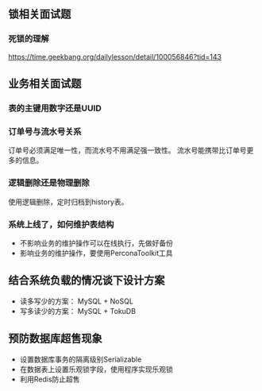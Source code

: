 

## 锁相关面试题

### 死锁的理解

https://time.geekbang.org/dailylesson/detail/100056846?tid=143


## 业务相关面试题

### 表的主键用数字还是UUID

### 订单号与流水号关系
订单号必须满足唯一性，而流水号不用满足强一致性。
流水号能携带比订单号更多的信息。

### 逻辑删除还是物理删除
使用逻辑删除，定时归档到history表。

### 系统上线了，如何维护表结构
- 不影响业务的维护操作可以在线执行，先做好备份
- 影响业务的维护操作，要使用PerconaToolkit工具

## 结合系统负载的情况谈下设计方案
- 读多写少的方案： MySQL + NoSQL
- 写多读少的方案： MySQL + TokuDB

## 预防数据库超售现象
- 设置数据库事务的隔离级别Serializable
- 在数据表上设置乐观锁字段，使用程序实现乐观锁
- 利用Redis防止超售